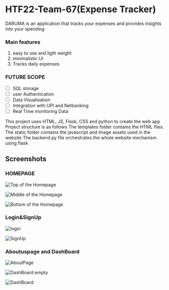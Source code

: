 # HTF22-Team-67(Expense Tracker)
DARUMA is an application that tracks your expenses and provides insights into your spending
### Main features 
1. easy to use and ligth weight 
1. minimalistic UI
1. Tracks daily expenses 

### FUTURE SCOPE 
- [ ] SQL storage
- [ ] user Authentication 
- [ ] Data Visualisation 
- [ ] Integration with UPI and Netbanking
- [ ] Real Time monitoring Data  

This project uses HTML, JS, Flask, CSS and python to create the web app
Project structure is as follows
The templates folder contains the HTML files.
The static folder contains the javascript and  image assets used in the website
The backend.py file orchestrates the whole website mechanism using flask 

## Screenshots

### HOMEPAGE
![Top of the Homepage](https://github.com/pupperemeritus/HTF22-Team-67/blob/004506a1911fb9e100429b98bac4f06e9d48a8bd/ssreadme/tophome.jpeg)

![Middle of the Homepage](https://github.com/pupperemeritus/HTF22-Team-67/blob/004506a1911fb9e100429b98bac4f06e9d48a8bd/ssreadme/middlehome.jpeg)


![Bottom of the Homepage](https://github.com/pupperemeritus/HTF22-Team-67/blob/004506a1911fb9e100429b98bac4f06e9d48a8bd/ssreadme/bottomhome.jpeg)

### Login&SignUp


![login](https://github.com/pupperemeritus/HTF22-Team-67/blob/004506a1911fb9e100429b98bac4f06e9d48a8bd/ssreadme/loginpage.jpeg)


![SignUp](https://github.com/pupperemeritus/HTF22-Team-67/blob/004506a1911fb9e100429b98bac4f06e9d48a8bd/ssreadme/signuppage.jpeg)

### Aboutuspage and DashBoard


![AboutPage](https://github.com/pupperemeritus/HTF22-Team-67/blob/004506a1911fb9e100429b98bac4f06e9d48a8bd/ssreadme/aboutus.jpeg)


![DashBoard empty](https://github.com/pupperemeritus/HTF22-Team-67/blob/004506a1911fb9e100429b98bac4f06e9d48a8bd/ssreadme/dashboard.jpeg)


![DashBoard](https://github.com/pupperemeritus/HTF22-Team-67/blob/004506a1911fb9e100429b98bac4f06e9d48a8bd/ssreadme/dashboardcontent.jpeg)






